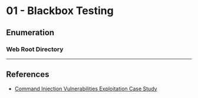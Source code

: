 # 01 - Blackbox Testing

## Enumeration

### Web Root Directory

---
## References

- [Command Injection Vulnerabilities Exploitation Case Study](https://resources.infosecinstitute.com/topics/secure-coding/command-injection-vulnerabilities-exploitation-case-study/)